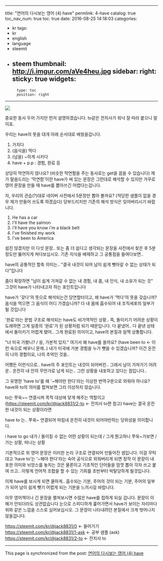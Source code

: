 
---
title: "연어의 다시보는 영어 (4) have"
permlink: 4-have
catalog: true
toc_nav_num: true
toc: true
date: 2016-08-25 14:18:03
categories:
- kr
tags:
- kr
- english
- language
- steemit
- steem
thumbnail: http://i.imgur.com/aVe4heu.jpg
sidebar:
    right:
        sticky: true
widgets:
    -
        type: toc
        position: right
---


![](http://i.imgur.com/aVe4heu.jpg)

중요한 동사 두어 가지만 먼저 설명하겠습니다.
to같은 전치사가 워낙 잘 따라 붙으니 말이죠.

우리는 have의 뜻을 대개 아래 순서대로 배웠을겁니다.

1. 가지다
2. (음식을) 먹다
3. (남을) ~하게 시키다
3. have + p.p : 경험, 완료 등

상당히 막연하지 않나요?
(비슷한 막연함을 주는 동사로는 get을 꼽을 수 있습니다)
제가 말씀드리는 '막연함'이란
have가 써 있는 문장은 그런대로 해석할 수 있지만
거꾸로 영어 문장을 만들 때 have를 뽑아쓰긴 어렵다는겁니다.

자,
우리의 관습(?)대로 네이버 사전에서 5문장만 뽑아 볼까요?
(적당한 샘플이 없을 경우 제가 만들어 쓰도록 하겠습다)
당부드리지만 기존의 해석 방식은 잊어버리시기 바랍니다.

1. He has a car
2. I'll have the salmon
3. i'll have you know i'm a black belt
4. I've finished my work
5. I've been to America

쉽진 않겠지만 이 다섯 문장..
또는 좀 더 쉽다고 생각되는 문장을 사전에서 찾은 후
5분 정도만 뚫어지게 쳐다보십시오.
기존 지식을 배제하고 그 공통점을 들여다보면..

have의 공통적인 함축 의미는.. 
"결국 내것이 되어 남이 쉽게 뺏아갈 수 없는 상태가 되다"입니다

좀더 확장하면
"남이 쉽게 가져갈 수 없는 내 경험, 내 몸, 내 인식, 내 소유가 되는 것"
그것이 have가 나타내고자 하는 포인트입니다

have가 '갖다'의 뜻으로 해석되는건 당연할터이고,
왜 have가 '먹다'의 뜻을 갖습니까?
음식을 먹으면 그 음식이 어디 가겠습니까?
다 내 몸에 흡수되어 내 조직세포의 일부가 될 것입니다

'완료'라는 문법 구조로 해석되는 have도
비가역적인 상황.. 즉, 돌이키기 어려운 상황이 도래하면
그게 일종의 '완료'가 된 상황처럼 되기 때문입니다.
다 끝냈어.. 
다 끝낸 상태에서 돌이키기 어렵게 됐어..
그게 완료된 의미이고, have의 본질과 일맥 상통합니다.

"너 미국 가봤니? / 응, 가본적 있지."
여기서 왜 have를 쓸까요? 
(have been to <- 이런 숙으로 배우니 문제..)
내가 미국에 가본 경험을 누가 뺏을 수 있겠습니까?
이건 온전히 나의 경험이요, 나의 추억인 것을..

어쨌든 이런식으로..
have의 주 포인트는 내것이 되어버린..
그래서 남이 가져가기 어려운..
온전히 내 안의 무언가로 남게 되는..
그런 상황을 내포하고 있다는 점입니다..

그 유명한 'have to'를
왜 '~해야만 한다'라는 이상한 번역구문으로 외워야 하나요?
have와 to의 의미를 합쳐보면 그리 이상하지 않습니다.

to는 쭈욱~~ 연결시켜 목적 대상에 닿게 해주는 역할이고
(https://steemit.com/kr/@jack8831/2-to <- 전치사 to편 참고)
have는 결국 온전한 내것이 되는 상황이라면

have to 는..
쭈욱~ 연결되어 마침내 온전히 내것이 되어야만하는 당위성을 의미합니다.

i have to go
내가 / 돌이킬 수 없는 어떤 상황이 되는데 / 그게 뭔고하니 쭈욱~가보면 / 가는 상황, 떠나는 상황

기본적으로 위 영어 문장은 이러한 논리 구조로 연결되어 만들어진 셈입니다.
이걸 무턱대고 'have to'는 '~해야 한다'라는 숙어 공식으로 외워버리게 되면
정작 이 문장이 내포한 의미와 뉘앙스를 놓치는 것은 물론이고
기초적인 단어들을 맘껏 뽑아 각자 쓰고 붙여 쓰고..
이렇게 언어적 조합을 할 수 있는 기회를 초반부터 박탈당하게 될것입니다.

이제 have를 보시게 되면 쿨하게..
흡수되는 기분, 주어의 것이 되는 기분,
주어의 일부가 되어 남이 쉽게 뺏기 어렵게 되는 기분을 느끼시길 바랍니다.

아무 영어책이나 긴 문장을 펼쳐보시면
수많은 have를 접하게 되실 겁니다.
문장이 이해가 안되더라도 상관없습니다
눈으로 스피디하게 훑어가면서 have가 보이는 자리마다
위와 같은 느낌을 스스로 심어보십시오.
그 문장이 나타내려던 본질에서 크게 벗어나지 않을겁니다.

https://steemit.com/kr/@jack8831/0 <- 들어가기
https://steemit.com/kr/@jack8831/1-ask <- 공부 샘플 (ask)
https://steemit.com/kr/@jack8831/2-to <- 전치사 to

- - -

This page is synchronized from the post: [연어의 다시보는 영어 (4) have](https://steemit.com/@jack8831/4-have)
